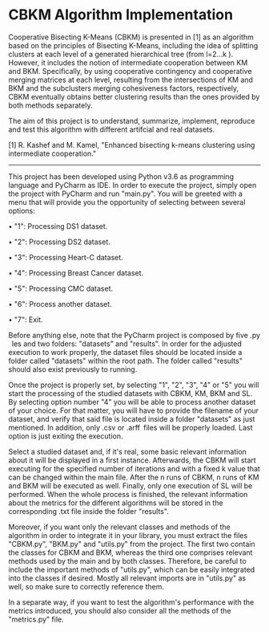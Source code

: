 # CBKM Algorithm Implementation

Cooperative Bisecting K-Means (CBKM) is presented in [1] as an algorithm based on the principles of Bisecting K-Means, including the idea of splitting clusters at each level of a generated hierarchical tree (from l=2...k ). However, it includes the notion of intermediate cooperation between KM and BKM. Specifically, by using cooperative contingency and cooperative merging matrices at each level, resulting from the intersections of KM and BKM and the subclusters merging cohesiveness factors, respectively, CBKM eventually obtains better clustering results than the ones provided by both methods separately.

The aim of this project is to understand, summarize, implement, reproduce and test this algorithm with different artifcial and real datasets.

[1] R. Kashef and M. Kamel, "Enhanced bisecting k-means clustering using intermediate cooperation."

---------------------------------------------------------------------

This project has been developed using Python v3.6 as programming language and PyCharm as IDE. In order to execute the project, simply open the project with PyCharm
and run "main.py". You will be greeted with a menu that will provide you the opportunity of selecting between several options:

• "1": Processing DS1 dataset.

• "2": Processing DS2 dataset.

• "3": Processing Heart-C dataset.

• "4": Processing Breast Cancer dataset.

• "5": Processing CMC dataset.

• "6": Process another dataset.

• "7": Exit.

Before anything else, note that the PyCharm project is composed by five .py  les and two folders: "datasets" and "results". In order for the adjusted execution to work properly, the dataset files should be located inside a folder called "datasets" within the root path. The folder called "results" should also exist previously to running.

Once the project is properly set, by selecting "1", "2", "3", "4" or "5" you will start the processing of the studied datasets with CBKM, KM, BKM and SL. By selecting option number "4" you will be able to process another dataset of your choice. For that matter, you will have to provide the filename of your dataset, and verify that said file is located inside a folder "datasets" as just mentioned. In addition, only .csv or .arff files will be properly loaded. Last option is just exiting the execution.

Select a studied dataset and, if it's real, some basic relevant information about it will be displayed in a first instance. Afterwards, the CBKM will start executing for the specified number of iterations and with a fixed k value that can be changed within the main file. After the n runs of CBKM, n runs of KM and BKM will be executed as well. Finally, only one execution of SL will be performed. When the whole process is finished, the relevant information about the metrics for the different algorithms will be stored in the corresponding .txt file inside the folder "results".

Moreover, if you want only the relevant classes and methods of the algorithm in order to integrate it in your library, you must extract the files "CBKM.py", "BKM.py" and "utils.py" from the project. The first two contain the classes for CBKM and BKM, whereas the third one comprises relevant methods used by the main and by both classes. Therefore, be careful to include the important methods of "utils.py", which can be easily integrated into the classes if desired. Mostly all relevant imports are in "utils.py" as well, so make sure to correctly reference them.

In a separate way, if you want to test the algorithm's performance with the metrics introduced, you should also consider all the methods of the "metrics.py" file.
